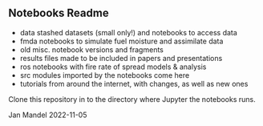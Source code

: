 ## Notebooks Readme

* data      stashed datasets (small only!) and notebooks to access data
* fmda      notebooks to simulate fuel moisture and assimilate data
* old       misc. notebook versions and fragments
* results   files made to be included in papers and presentations
* ros       notebooks with fire rate of spread models & analysis
* src       modules imported by the notebooks come here       
* tutorials from around the internet, with changes, as well as new ones

Clone this repository in to the directory where Jupyter the notebooks runs. 

Jan Mandel
2022-11-05
